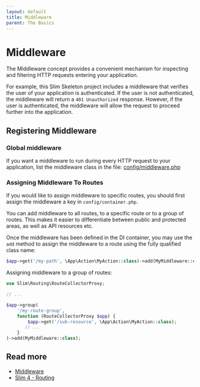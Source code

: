 ```yaml
---
layout: default
title: Middleware
parent: The Basics
---
```


# Middleware

The Middleware concept provides a convenient mechanism for inspecting and filtering 
HTTP requests entering your application. 

For example, this Slim Skeleton project
includes a middleware that verifies the user of your application is authenticated. 
If the user is not authenticated, the middleware will return a `401 Unauthorized`
response. However, if the user is authenticated, the middleware will allow the 
request to proceed further into the application.

## Registering Middleware

### Global middleware

If you want a middleware to run during every HTTP request to your application, 
list the middleware class in the file: 
[config/middleware.php](https://github.com/odan/slim4-skeleton/blob/master/config/middleware.php)

### Assigning Middleware To Routes

If you would like to assign middleware to specific routes, 
you should first assign the middleware a key in `config/container.php`.

You can add middleware to all routes, 
to a specific route or to a group of routes.
This makes it easier to differentiate between public and protected areas, 
as well as API resources etc.

Once the middleware has been defined in the DI container,
you may use the `add` method to assign the middleware to a route
using the fully qualified class name:

```php
$app->get('/my-path', \App\Action\MyAction::class)->add(MyMiddleware::class);
```

Assigning middleware to a group of routes:

```php
use Slim\Routing\RouteCollectorProxy;

// ...

$app->group(
    '/my-route-group',
    function (RouteCollectorProxy $app) {
        $app->get('/sub-resource', \App\Action\MyAction::class);
       // ...
    }
)->add(MyMiddleware::class);
```

## Read more

* [Middleware](https://www.slimframework.com/docs/v4/concepts/middleware.html)
* [Slim 4 - Routing](https://www.slimframework.com/docs/v4/objects/routing.html)
